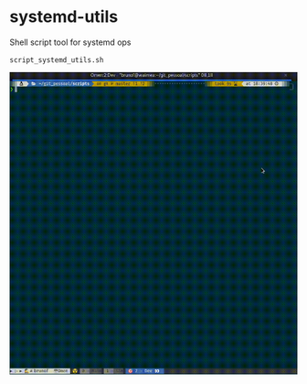 # systemd-utils
Shell script tool for systemd ops

```
script_systemd_utils.sh
```
![gif](https://github.com/bruno-sf/systemd-utils/blob/main/systemd-utils.gif)
